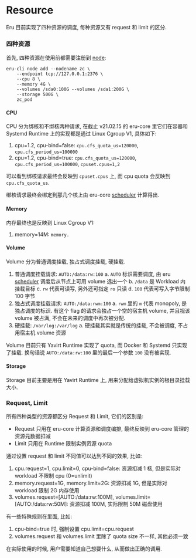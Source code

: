 # Resource

Eru 目前实现了四种资源的调度, 每种资源又有 request 和 limit 的区分.

### 四种资源

首先, 四种资源在使用前都需要注册到 [node](todo):

```
eru-cli node add --nodename zc \
    --endpoint tcp://127.0.0.1:2376 \
    --cpu 8 \
    --memory 4G \
    --volumes /sda0:100G --volumes /sda1:200G \
    --storage 500G \
    zc_pod
```

#### CPU

CPU 分为绑核和不绑核两种请求, 在截止 v21.02.15 的 eru-core 里它们在容器和 Systemd Runtime 上的实现都是通过 Linux Cgroup V1, 具体如下:

1. cpu=1.2, cpu-bind=false: `cpu.cfs_quota_us=120000`, `cpu.cfs_period_us=100000`
2. cpu=1.2, cpu-bind=true: `cpu.cfs_quota_us=120000`, `cpu.cfs_period_us=100000`, `cpuset.cpus=1,2`

可以看到绑核请求最终会反映到 `cpuset.cpus` 上, 而 cpu quota 会反映到 `cpu.cfs_quota_us`.

绑核请求最终会绑定到那几个核上由 eru-core [scheduler](todo) 计算得出.

#### Memory

内存最终也是反映到 Linux Cgroup V1:

1. memory=14M: `memory.`

#### Volume

Volume 分为普通调度挂载, 独占式调度挂载, 硬挂载.

1. 普通调度挂载请求: `AUTO:/data:rw:100`
a. `AUTO` 标识需要调度, 由 eru [scheduler](todo) 调度后从节点上可用 volume 选出一个
b. `/data` 是 Workload 内挂载目标
c. `rw` 代表可读写, 另外还可指定 `ro` 只读
d. `100` 代表可写入字节限制 100 字节
2. 独占式调度挂载请求: `AUTO:/data:rwm:100`
a. `rwm` 里的 `m` 代表 monopoly, 是独占调度的标识. 有这个 flag 的请求会独占一个空的宿主机 volume, 并且视该 volume 被占满, 不会在未来的调度中再次被分配.
3. 硬挂载: `/var/log:/var/log`
a. 硬挂载其实就是传统的挂载, 不会被调度, 不占用宿主机 volume 资源

Volume 目前只有 Yavirt Runtime 实现了 quota, 而 Docker 和 Systemd 只实现了挂载. 换句话说 `AUTO:/data:rw:100` 里的最后一个参数 `100` 没有被实现.

#### Storage

Storage 目前主要是用在 Yavirt Runtime 上, 用来分配给虚拟机实例的根目录挂载大小.

### Request, Limit

所有四种类型的资源都区分 Request 和 Limit, 它们的区别是:

* Request 只用在 eru-core 计算资源和调度编排, 最终反映到 eru-core 管理的资源元数据扣减
* Limit 只用在 Runtime 限制实例资源 quota

通过设置 request 和 limit 不同值可以达到不同的效果, 比如:

1. cpu.request=1, cpu.limit=0, cpu-bind=false: 资源扣减 1 核, 但是实际对 workload 不限制 cpu (0=unlimit)
2. memory.request=1G, memory.limit=2G: 资源扣减 1G, 但是实际对 workload 限制 2G 内存使用
3. volumes.request=[AUTO:/data:rw:100M], volumes.limit=[AUTO:/data:rw:50M]: 资源扣减 100M, 实际限制 50M 磁盘使用

有一些特殊规则在里面, 比如:

1. cpu-bind=true 时, 强制设置 cpu.limit=cpu.request
2. volumes.request 和 volumes.limit 里除了 quota size 不一样, 其他必须一致

在实际使用的时候, 用户需要知道自己想要什么, 从而做出正确的调用.
